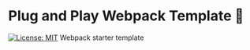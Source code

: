 # Plug and Play Webpack Template :electric_plug:
[![License: MIT](https://img.shields.io/badge/License-MIT-yellow.svg)](https://opensource.org/licenses/MIT)
Webpack starter template

